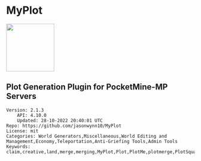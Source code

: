 # MyPlot
<img src="https://raw.githubusercontent.com/jasonwynn10/MyPlot/cc5b2f81817166c89bd62a5761daaf9f480ececf/icon.png" width="128" height="128" />

## Plot Generation Plugin for PocketMine-MP Servers
```properties
Version: 2.1.3
    API: 4.10.0
    Updated: 28-10-2022 20:40:01 UTC
Repo: https://github.com/jasonwynn10/MyPlot
License: mit
Categories: World Generators,Miscellaneous,World Editing and Management,Economy,Teleportation,Anti-Griefing Tools,Admin Tools
Keywords: claim,creative,land,merge,merging,MyPlot,Plot,PlotMe,plotmerge,PlotSquared,property,deprecated
```